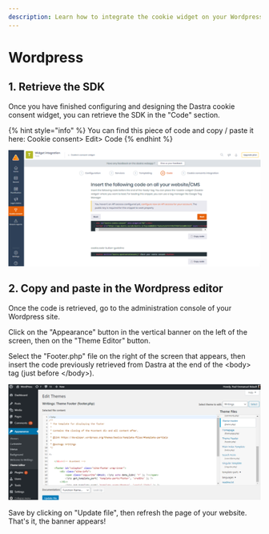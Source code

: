 ```yaml
---
description: Learn how to integrate the cookie widget on your Wordpress website.
---
```


# Wordpress

## 1. Retrieve the SDK

Once you have finished configuring and designing the Dastra cookie consent widget, you can retrieve the SDK in the "Code" section.

{% hint style="info" %}
You can find this piece of code and copy / paste it here: Cookie consent> Edit> Code
{% endhint %}

![](<../../../../.gitbook/assets/image (65).png>)

## 2. Copy and paste in the Wordpress editor

Once the code is retrieved, go to the administration console of your Wordpress site.&#x20;

Click on the "Appearance" button in the vertical banner on the left of the screen, then on the "Theme Editor" button.

&#x20;Select the "Footer.php" file on the right of the screen that appears, then insert the code previously retrieved from Dastra at the end of the \<body> tag (just before \</body>).

![](<../../../../.gitbook/assets/image (227).png>)

Save by clicking on "Update file", then refresh the page of your website. That's it, the banner appears!
